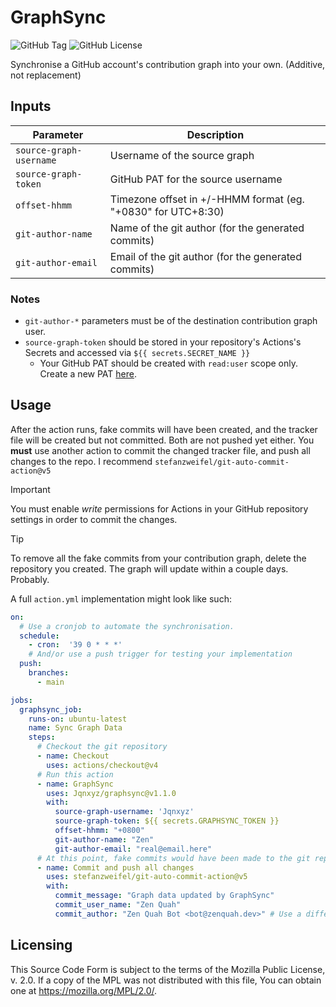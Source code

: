 # GraphSync
![GitHub Tag](https://img.shields.io/github/v/tag/Jqnxyz/graphsync?label=Latest%20version)
![GitHub License](https://img.shields.io/github/license/Jqnxyz/graphsync)

Synchronise a GitHub account's contribution graph into your own. (Additive, not replacement)


## Inputs
| Parameter               | Description                                                  |
| ----------------------- | ------------------------------------------------------------ |
| `source-graph-username` | Username of the source graph                                 |
| `source-graph-token`    | GitHub PAT for the source username                           |
| `offset-hhmm`           | Timezone offset in +/-HHMM format (eg. "+0830" for UTC+8:30) |
| `git-author-name`       | Name of the git author (for the generated commits)           |
| `git-author-email`      | Email of the git author (for the generated commits)          |

### Notes
* `git-author-*` parameters must be of the destination contribution graph user.
* `source-graph-token` should be stored in your repository's Actions's Secrets and accessed via `${{ secrets.SECRET_NAME }}`
  * Your GitHub PAT should be created with `read:user` scope only. Create a new PAT [here](https://github.com/settings/tokens/new).

## Usage
After the action runs, fake commits will have been created, and the tracker file will be created but not committed. Both are not pushed yet either.
You **must** use another action to commit the changed tracker file, and push all changes to the repo. I recommend `stefanzweifel/git-auto-commit-action@v5`

> [!IMPORTANT]  
> You must enable *write* permissions for Actions in your GitHub repository settings in order to commit the changes.

> [!TIP]
> To remove all the fake commits from your contribution graph, delete the repository you created. The graph will update within a couple days. Probably.


A full `action.yml` implementation might look like such:
```yaml
on: 
  # Use a cronjob to automate the synchronisation.
  schedule:
    - cron:  '39 0 * * *'
    # And/or use a push trigger for testing your implementation
  push:
    branches:
      - main

jobs:
  graphsync_job:
    runs-on: ubuntu-latest
    name: Sync Graph Data
    steps:
      # Checkout the git repository
      - name: Checkout
        uses: actions/checkout@v4
      # Run this action
      - name: GraphSync
        uses: Jqnxyz/graphsync@v1.1.0
        with:
          source-graph-username: 'Jqnxyz'
          source-graph-token: ${{ secrets.GRAPHSYNC_TOKEN }}
          offset-hhmm: "+0800"
          git-author-name: "Zen"
          git-author-email: "real@email.here"
      # At this point, fake commits would have been made to the git repo, and the updated tracking files needs to be committed separately
      - name: Commit and push all changes
        uses: stefanzweifel/git-auto-commit-action@v5
        with:
          commit_message: "Graph data updated by GraphSync"
          commit_user_name: "Zen Quah"
          commit_author: "Zen Quah Bot <bot@zenquah.dev>" # Use a different author than the owner to avoid contributing to the owner's commit count
```
## Licensing
This Source Code Form is subject to the terms of the Mozilla Public
License, v. 2.0. If a copy of the MPL was not distributed with this
file, You can obtain one at https://mozilla.org/MPL/2.0/.
